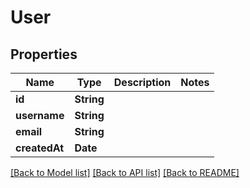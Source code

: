 # User

## Properties
Name | Type | Description | Notes
------------ | ------------- | ------------- | -------------
**id** | **String** |  | 
**username** | **String** |  | 
**email** | **String** |  | 
**createdAt** | **Date** |  | 

[[Back to Model list]](../README.md#documentation-for-models) [[Back to API list]](../README.md#documentation-for-api-endpoints) [[Back to README]](../README.md)


